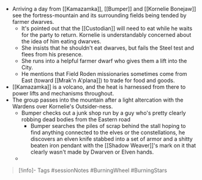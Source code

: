 - Arriving a day from [[Kamazamka]], [[Bumper]] and [[Kornelie Bonejaw]] see the fortress-mountain and its  surrounding fields being tended by farmer dwarves.
	- It's pointed out that the [[Custodian]] will need to eat while he waits for the party to return.  Kornelie is understandably concerned about the idea of him eating dwarves.
	- She insists that he shouldn't eat dwarves, but fails the Steel test and flees from his presence.
	- She runs into a helpful farmer dwarf who gives them a lift into the City.
	- He mentions that Field Roden missionaries sometimes come from East (toward [[Mrak'n A'plana]]) to trade for food and goods.
- [[Kamazamka]] is a volcano, and the heat is harnessed from there to power lifts and mechanisms throughout.
- The group passes into the mountain after a light altercation with the Wardens over Kornelie's Outsider-ness.
	- Bumper checks out a junk shop run by a guy who's pretty clearly robbing dead bodies from the Eastern road
		- Bumper searches the piles of scrap behind the stall hoping to find anything connected to the elves or the constellations, he discovers an elven knife stabbed into a set of armor and a shitty beaten iron pendant with the [[Shadow Weaver]]'s mark on it that clearly wasn't made by Dwarven or Elven hands.
	- 

> [!info]- Tags
> #sessionNotes #BurningWheel #BurningStars

